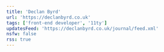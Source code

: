 ```yaml
---
title: 'Declan Byrd'
url: 'https://declanbyrd.co.uk'
tags: ['front-end developer', '11ty']
updatesFeed: 'https://declanbyrd.co.uk/journal/feed.xml'
nsfw: false
rss: true
---
```


